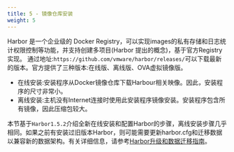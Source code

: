 ```yaml
---
title: 5 - 镜像仓库安装
weight: 5
---
```


Harbor 是一个企业级的 Docker Registry，可以实现images的私有存储和日志统计权限控制等功能，并支持创建多项目(Harbor 提出的概念)，基于官方Registry实现。 通过地址:`https://github.com/vmware/harbor/releases/`可以下载最新的版本。官方提供了三种版本:在线版、离线版、OVA虚拟镜像版。

- 在线安装:安装程序从Docker镜像仓库下载Harbour相关映像。因此，安装程序的尺寸非常小。
- 离线安装:主机没有Internet连接时使用此安装程序镜像安装。安装程序包含所有镜像，因此压缩包较大。

本节基于`Harbor1.5.2`介绍全新在线安装和配置Harbor的步骤，离线安装步骤几乎相同。如果之前有安装过旧版本Harbor，则可能需要更新harbor.cfg和迁移数据以兼容新的数据架构。有关详细信息，请参考[Harbor升级和数据迁移指南](https://github.com/goharbor/harbor/blob/master/docs/migration_guide.md)。
